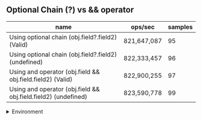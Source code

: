 ## Optional Chain (?) vs && operator

|name|ops/sec|samples|
|-|-|-|
|Using optional chain (obj.field?.field2) (Valid)|821,647,087|95|
|Using optional chain (obj.field?.field2) (undefined)|822,333,457|96|
|Using and operator (obj.field && obj.field.field2) (Valid)|822,900,255|97|
|Using and operator (obj.field && obj.field.field2) (undefined)|823,590,778|99|


<details>
<summary>Environment</summary>

* __Machine:__ linux x64 | 4 vCPUs | 15.6GB Mem
* __Run:__ Sun Mar 10 2024 15:59:28 GMT+0000 (Coordinated Universal Time)
</details>

<!--
{"environment":{"platform":"linux","arch":"x64","cpus":4,"totalMemory":15.606491088867188},"benchmarks":[{"name":"Using optional chain (obj.field?.field2) (Valid)","opsSec":821647086.7683747,"samples":8},{"name":"Using optional chain (obj.field?.field2) (undefined)","opsSec":822333456.8051999,"samples":6},{"name":"Using and operator (obj.field && obj.field.field2) (Valid)","opsSec":822900254.6798103,"samples":7},{"name":"Using and operator (obj.field && obj.field.field2) (undefined)","opsSec":823590778.3120296,"samples":7}]}-->
